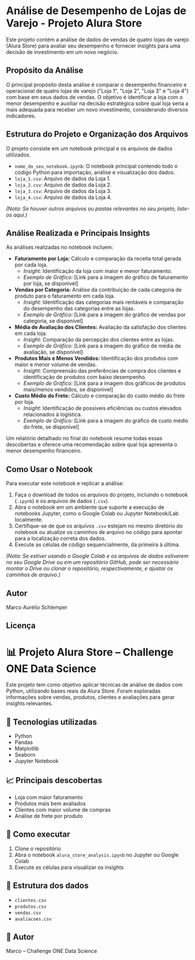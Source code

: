 # Análise de Desempenho de Lojas de Varejo - Projeto Alura Store

Este projeto contém a análise de dados de vendas de quatro lojas de varejo (Alura Store) para avaliar seu desempenho e fornecer insights para uma decisão de investimento em um novo negócio.

## Propósito da Análise

O principal propósito desta análise é comparar o desempenho financeiro e operacional de quatro lojas de varejo ("Loja 1", "Loja 2", "Loja 3" e "Loja 4") com base em seus dados de vendas. O objetivo é identificar a loja com o menor desempenho e auxiliar na decisão estratégica sobre qual loja seria a mais adequada para receber um novo investimento, considerando diversos indicadores.

## Estrutura do Projeto e Organização dos Arquivos

O projeto consiste em um notebook principal e os arquivos de dados utilizados.

*   `nome_do_seu_notebook.ipynb`: O notebook principal contendo todo o código Python para importação, análise e visualização dos dados.
*   `loja_1.csv`: Arquivo de dados da Loja 1.
*   `loja_2.csv`: Arquivo de dados da Loja 2.
*   `loja_3.csv`: Arquivo de dados da Loja 3.
*   `loja_4.csv`: Arquivo de dados da Loja 4.

*(Nota: Se houver outros arquivos ou pastas relevantes no seu projeto, liste-os aqui.)*

## Análise Realizada e Principais Insights

As análises realizadas no notebook incluem:

*   **Faturamento por Loja:** Cálculo e comparação da receita total gerada por cada loja.
    *   *Insight:* Identificação da loja com maior e menor faturamento.
    *   *Exemplo de Gráfico:* [Link para a imagem do gráfico de faturamento por loja, se disponível]
*   **Vendas por Categoria:** Análise da contribuição de cada categoria de produto para o faturamento em cada loja.
    *   *Insight:* Identificação das categorias mais rentáveis e comparação do desempenho das categorias entre as lojas.
    *   *Exemplo de Gráfico:* [Link para a imagem do gráfico de vendas por categoria, se disponível]
*   **Média de Avaliação dos Clientes:** Avaliação da satisfação dos clientes em cada loja.
    *   *Insight:* Comparação da percepção dos clientes entre as lojas.
    *   *Exemplo de Gráfico:* [Link para a imagem do gráfico de média de avaliação, se disponível]
*   **Produtos Mais e Menos Vendidos:** Identificação dos produtos com maior e menor volume de vendas.
    *   *Insight:* Compreensão das preferências de compra dos clientes e identificação de produtos com baixo desempenho.
    *   *Exemplo de Gráfico:* [Link para a imagem dos gráficos de produtos mais/menos vendidos, se disponível]
*   **Custo Médio do Frete:** Cálculo e comparação do custo médio do frete por loja.
    *   *Insight:* Identificação de possíveis eficiências ou custos elevados relacionados à logística.
    *   *Exemplo de Gráfico:* [Link para a imagem do gráfico de custo médio do frete, se disponível]

Um relatório detalhado no final do notebook resume todas essas descobertas e oferece uma recomendação sobre qual loja apresenta o menor desempenho financeiro.

## Como Usar o Notebook

Para executar este notebook e replicar a análise:

1.  Faça o download de todos os arquivos do projeto, incluindo o notebook (`.ipynb`) e os arquivos de dados (`.csv`).
2.  Abra o notebook em um ambiente que suporte a execução de notebooks Jupyter, como o Google Colab ou Jupyter Notebook/Lab localmente.
3.  Certifique-se de que os arquivos `.csv` estejam no mesmo diretório do notebook ou atualize os caminhos de arquivo no código para apontar para a localização correta dos dados.
4.  Execute as células de código sequencialmente, da primeira à última.

*(Nota: Se estiver usando o Google Colab e os arquivos de dados estiverem no seu Google Drive ou em um repositório GitHub, pode ser necessário montar o Drive ou clonar o repositório, respectivamente, e ajustar os caminhos de arquivo.)*

## Autor

Marco Aurélio Schlemper

## Licença

# 📊 Projeto Alura Store – Challenge ONE Data Science

Este projeto tem como objetivo aplicar técnicas de análise de dados com Python, utilizando bases reais da Alura Store. Foram exploradas informações sobre vendas, produtos, clientes e avaliações para gerar insights relevantes.

## 🔧 Tecnologias utilizadas
- Python
- Pandas
- Matplotlib
- Seaborn
- Jupyter Notebook

## 📈 Principais descobertas
- Loja com maior faturamento
- Produtos mais bem avaliados
- Clientes com maior volume de compras
- Análise de frete por produto

## 🚀 Como executar
1. Clone o repositório
2. Abra o notebook `alura_store_analysis.ipynb` no Jupyter ou Google Colab
3. Execute as células para visualizar os insights

## 📂 Estrutura dos dados
- `clientes.csv`
- `produtos.csv`
- `vendas.csv`
- `avaliacoes.csv`

## 🧠 Autor
Marco – Challenge ONE Data Science
